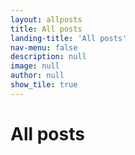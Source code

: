 ```yaml
---
layout: allposts
title: All posts
landing-title: 'All posts'
nav-menu: false
description: null
image: null
author: null
show_tile: true
---
```


<h1>All posts</h1>
